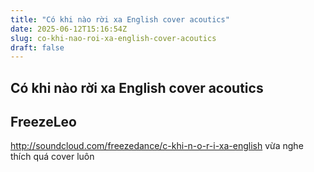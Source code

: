 ```yaml
---
title: "Có khi nào rời xa English cover acoutics"
date: 2025-06-12T15:16:54Z
slug: co-khi-nao-roi-xa-english-cover-acoutics
draft: false
---
```


## Có khi nào rời xa English cover acoutics

## FreezeLeo

http://soundcloud.com/freezedance/c-khi-n-o-r-i-xa-english
vừa nghe thích quá cover luôn